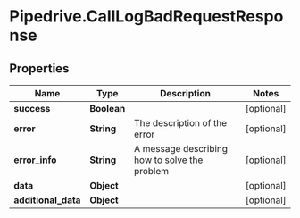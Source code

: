 # Pipedrive.CallLogBadRequestResponse

## Properties

Name | Type | Description | Notes
------------ | ------------- | ------------- | -------------
**success** | **Boolean** |  | [optional] 
**error** | **String** | The description of the error | [optional] 
**error_info** | **String** | A message describing how to solve the problem | [optional] 
**data** | **Object** |  | [optional] 
**additional_data** | **Object** |  | [optional] 


